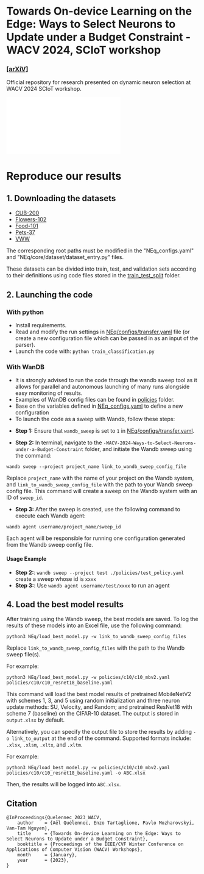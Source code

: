 # Towards On-device Learning on the Edge: Ways to Select Neurons to Update under a Budget Constraint - WACV 2024, SCIoT workshop

### [[arXiV]](https://arxiv.org/abs/2312.05282)

Official repository for research presented on dynamic neuron selection at WACV 2024 SCIoT workshop.

![](figures/teaser-2.pdf)

# Reproduce our results

## 1. Downloading the datasets

* [CUB-200](https://data.caltech.edu/records/65de6-vp158)
* [Flowers-102](https://www.robots.ox.ac.uk/~vgg/data/flowers/102/index.html)
* [Food-101](https://data.vision.ee.ethz.ch/cvl/datasets_extra/food-101/)
* [Pets-37](https://www.robots.ox.ac.uk/~vgg/data/pets/)
* [VWW](https://github.com/Mxbonn/visualwakewords)

The corresponding root paths must be modified in the "NEq_configs.yaml" and "NEq/core/dataset/dataset_entry.py" files.

These datasets can be divided into train, test, and validation sets according to their definitions using code files stored in the [train_test_split](./train_test_split) folder.

## 2. Launching the code 
### With python

* Install requirements.
* Read and modify the run settings in [NEq/configs/transfer.yaml](./NEq/configs/transfer.yaml) file (or create a new configuration file which can be passed in as an input of the parser).
* Launch the code with: `python train_classification.py`

### With WanDB

* It is strongly advised to run the code through the wandb sweep tool as it allows for parallel and autonomous launching of many runs alongside easy monitoring of results.
* Examples of WanDB config files can be found in [policies](./policies/) folder.
* Base on the variables defined in [NEq_configs.yaml](./NEq_configs.yaml) to define a new configuration
* To launch the code as a sweep with Wandb, follow these steps:

- **Step 1:** Ensure that `wandb_sweep` is set to `1` in [NEq/configs/transfer.yaml](./NEq/configs/transfer.yaml).

- **Step 2:** In terminal, navigate to the `-WACV-2024-Ways-to-Select-Neurons-under-a-Budget-Constraint` folder, and initiate the Wandb sweep using the command:

`wandb sweep --project project_name link_to_wandb_sweep_config_file`

Replace `project_name` with the name of your project on the Wandb system, and `link_to_wandb_sweep_config_file` with the path to your Wandb sweep config file. This command will create a sweep on the Wandb system with an ID of `sweep_id`.

- **Step 3:** After the sweep is created, use the following command to execute each Wandb agent:

`wandb agent username/project_name/sweep_id`

Each agent will be responsible for running one configuration generated from the Wandb sweep config file.

#### Usage Example
- **Step 2:**: `wandb sweep --project test ./policies/test_policy.yaml` create a sweep whose id is `xxxx`
- **Step 3:**: Use `wandb agent username/test/xxxx` to run an agent



## 4. Load the best model results

After training using the Wandb sweep, the best models are saved. To log the results of these models into an Excel file, use the following command: 

`python3 NEq/load_best_model.py -w link_to_wandb_sweep_config_files`

Replace `link_to_wandb_sweep_config_files` with the path to the Wandb sweep file(s).

For example:

`python3 NEq/load_best_model.py -w policies/c10/c10_mbv2.yaml policies/c10/c10_resnet18_baseline.yaml`

This command will load the best model results of pretrained MobileNetV2 with schemes 1, 3, and 5 using random initialization and three neuron update methods: SU, Velocity, and Random; and pretrained ResNet18 with scheme 7 (baseline) on the CIFAR-10 dataset. The output is stored in `output.xlsx` by default.

Alternatively, you can specify the output file to store the results by adding `-o link_to_output` at the end of the command. Supported formats include: `.xlsx`, `.xlsm`, `.xltx`, and `.xltm`.

For example:

`python3 NEq/load_best_model.py -w policies/c10/c10_mbv2.yaml policies/c10/c10_resnet18_baseline.yaml -o ABC.xlsx`

Then, the results will be logged into `ABC.xlsx`.


## Citation

```
@InProceedings{Quelennec_2023_WACV,
    author    = {Aël Quélennec, Enzo Tartaglione, Pavlo Mozharovskyi, Van-Tam Nguyen},
    title     = {Towards On-device Learning on the Edge: Ways to Select Neurons to Update under a Budget Constraint},
    booktitle = {Proceedings of the IEEE/CVF Winter Conference on Applications of Computer Vision (WACV) Workshops},
    month     = {January},
    year      = {2023},
}
```
